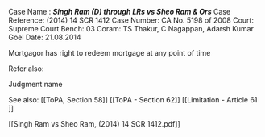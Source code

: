 Case Name : ***Singh Ram (D) through LRs vs Sheo Ram & Ors***
Case Reference: (2014) 14 SCR 1412
Case Number: CA No. 5198 of 2008
Court: Supreme Court
Bench: 03
Coram: TS Thakur, C Nagappan, Adarsh Kumar Goel
Date: 21.08.2014

Mortgagor has right to redeem mortgage at any point of time

Refer also:

Judgment name

See also:
[[ToPA, Section 58]]
[[ToPA - Section 62]] 
[[Limitation - Article 61 ]]

[[Singh Ram vs Sheo Ram, (2014) 14 SCR 1412.pdf]]